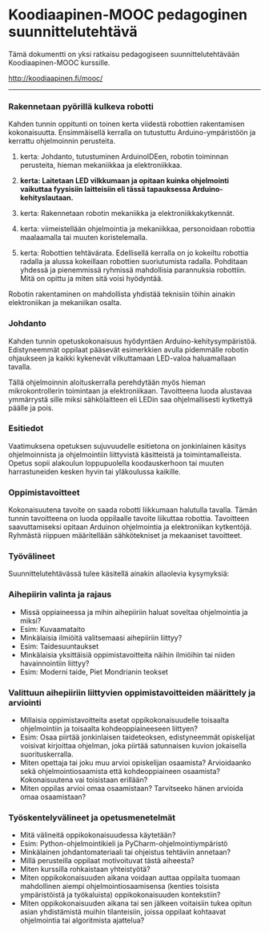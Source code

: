 # Koodiaapinen-MOOC pedagoginen suunnittelutehtävä

Tämä dokumentti on yksi ratkaisu pedagogiseen suunnittelutehtävään Koodiaapinen-MOOC kurssille.

http://koodiaapinen.fi/mooc/


***

### Rakennetaan pyörillä kulkeva robotti ###

Kahden tunnin oppitunti on toinen kerta viidestä robottien rakentamisen kokonaisuutta. Ensimmäisellä kerralla on tutustuttu Arduino-ympäristöön ja kerrattu ohjelmoinnin perusteita.

1. kerta: Johdanto, tutustuminen ArduinoIDEen, robotin toiminnan perusteita, hieman mekaniikkaa ja elektroniikkaa.

1. **kerta: Laitetaan LED vilkkumaan ja opitaan kuinka ohjelmointi vaikuttaa fyysisiin laitteisiin eli tässä tapauksessa Arduino-kehityslautaan.**

1. kerta: Rakennetaan robotin mekaniikka ja elektroniikkakytkennät.

1. kerta: viimeistellään ohjelmointia ja mekaniikkaa, personoidaan robottia maalaamalla tai muuten koristelemalla.

1. kerta: Robottien tehtävärata. Edellisellä kerralla on jo kokeiltu robottia radalla ja alussa kokeillaan robottien suoriutumista radalla. Pohditaan yhdessä ja pienemmissä ryhmissä mahdollisia parannuksia robottiin. Mitä on opittu ja miten sitä voisi hyödyntää.

Robotin rakentaminen on mahdollista yhdistää teknisiin töihin ainakin elektroniikan ja mekaniikan osalta.

### Johdanto ###

Kahden tunnin opetuskokonaisuus hyödyntäen Arduino-kehitysympäristöä. Edistyneemmät oppilaat pääsevät esimerkkien avulla pidemmälle robotin ohjaukseen ja kaikki kykenevät vilkuttamaan LED-valoa haluamallaan tavalla.

Tällä ohjelmoinnin aloituskerralla perehdytään myös hieman mikrokontrollerin toimintaan ja elektroniikaan. Tavoitteena luoda alustavaa ymmärrystä sille miksi sähkölaitteen eli LEDin saa ohjelmallisesti kytkettyä päälle ja pois.


### Esitiedot ###

Vaatimuksena opetuksen sujuvuudelle esitietona on jonkinlainen käsitys ohjelmoinnista ja ohjelmointiin liittyvistä käsitteistä ja toimintamalleista. Opetus sopii alakoulun loppupuolella koodauskerhoon tai muuten harrastuneiden kesken hyvin tai yläkoulussa kaikille.

### Oppimistavoitteet ###

Kokonaisuutena tavoite on saada robotti liikkumaan halutulla tavalla. Tämän tunnin tavoitteena on luoda oppilaalle tavoite liikuttaa robottia. Tavoitteen saavuttamiseksi opitaan Arduinon ohjelmointia ja elektroniikan kytkentöjä. Ryhmästä riippuen määritellään sähkötekniset ja mekaaniset tavoitteet.


### Työvälineet ###



Suunnittelutehtävässä tulee käsitellä ainakin allaolevia kysymyksiä:

### Aihepiirin valinta ja rajaus ###

* Missä oppiaineessa ja mihin aihepiiriin haluat soveltaa ohjelmointia ja miksi?
 * Esim: Kuvaamataito
* Minkälaisia ilmiöitä valitsemaasi aihepiiriin liittyy?
 * Esim: Taidesuuntaukset
 * Minkälaisia yksittäisiä oppimistavoitteita näihin ilmiöihin tai niiden havainnointiin liittyy?
 * Esim: Moderni taide, Piet Mondrianin teokset
### Valittuun aihepiiriin liittyvien oppimistavoitteiden määrittely ja arviointi ###
 * Millaisia oppimistavoitteita asetat oppikokonaisuudelle toisaalta ohjelmointiin ja toisaalta kohdeoppiaineeseen liittyen?
  * Esim: Osaa piirtää jonkinlaisen taideteoksen, edistyneemmät opiskelijat voisivat kirjoittaa ohjelman, joka piirtää satunnaisen kuvion jokaisella suorituskerralla.
 * Miten opettaja tai joku muu arvioi opiskelijan osaamista? Arvioidaanko sekä ohjelmointiosaamista että kohdeoppiaineen osaamista? Kokonaisuutena vai toisistaan erillään?
 * Miten oppilas arvioi omaa osaamistaan? Tarvitseeko hänen arvioida omaa osaamistaan?
### Työskentelyvälineet ja opetusmenetelmät ###
* Mitä välineitä oppikokonaisuudessa käytetään?
 * Esim: Python-ohjelmointikieli ja PyCharm-ohjelmointiympäristö
* Minkälainen johdantomateriaali tai ohjeistus tehtäviin annetaan?
* Millä perusteilla oppilaat motivoituvat tästä aiheesta?
* Miten kurssilla rohkaistaan yhteistyötä?
* Miten oppikokonaisuuden aikana voidaan auttaa oppilaita tuomaan mahdollinen aiempi ohjelmointiosaamisensa (kenties toisista ympäristöistä ja työkaluista) oppikokonaisuuden kontekstiin?
* Miten oppikokonaisuuden aikana tai sen jälkeen voitaisiin tukea opitun asian yhdistämistä muihin tilanteisiin, joissa oppilaat kohtaavat ohjelmointia tai algoritmista ajattelua?

